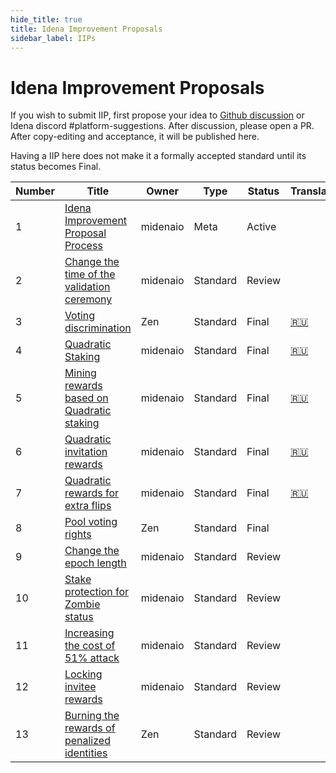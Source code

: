 ```yaml
---
hide_title: true
title: Idena Improvement Proposals
sidebar_label: IIPs
---
```


# Idena Improvement Proposals

If you wish to submit IIP, first propose your idea to [Github discussion](https://github.com/idena-network/idena-docs/discussions) or Idena discord #platform-suggestions.
After discussion, please open a PR. After copy-editing and acceptance, it will be published here.

Having a IIP here does not make it a formally accepted standard until its status becomes Final.

| Number | Title                                                           | Owner    | Type     | Status | Translations                                |
| ------ | --------------------------------------------------------------- | -------- | -------- | ------ | ------------------------------------------- |
| 1      | [Idena Improvement Proposal Process](/docs/iip/iip-1)           | midenaio | Meta     | Active |                                             |
| 2      | [Change the time of the validation ceremony](/docs/iip/iip-2)   | midenaio | Standard | Review |                                             |
| 3      | [Voting discrimination](/docs/iip/iip-3)                        | Zen      | Standard | Final  | [🇷🇺](https://medium.com/idena/babf31b65994) |
| 4      | [Quadratic Staking](/docs/iip/iip-4)                            | midenaio | Standard | Final  | [🇷🇺](https://medium.com/idena/b7fd7e8b46e5) |
| 5      | [Mining rewards based on Quadratic staking](/docs/iip/iip-5)    | midenaio | Standard | Final  | [🇷🇺](https://medium.com/idena/fd46e720304)  |
| 6      | [Quadratic invitation rewards](/docs/iip/iip-6)                 | midenaio | Standard | Final  | [🇷🇺](https://medium.com/idena/651ade00fcc)  |
| 7      | [Quadratic rewards for extra flips](/docs/iip/iip-7)            | midenaio | Standard | Final  | [🇷🇺](https://medium.com/idena/64561375cd64) |
| 8      | [Pool voting rights](/docs/iip/iip-8)                           | Zen      | Standard | Final  |                                             |
| 9      | [Change the epoch length](/docs/iip/iip-9)                      | midenaio | Standard | Review |                                             |
| 10     | [Stake protection for Zombie status](/docs/iip/iip-10)          | midenaio | Standard | Review |                                             |
| 11     | [Increasing the cost of 51% attack](/docs/iip/iip-11)           | midenaio | Standard | Review |                                             |
| 12     | [Locking invitee rewards](/docs/iip/iip-12)                     | midenaio | Standard | Review |                                             |
| 13     | [Burning the rewards of penalized identities](/docs/iip/iip-13) | Zen      | Standard | Review |                                             |
